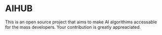 # AIHUB
This is an open source project that aims to make AI algorithims accessable for the mass developers. Your contribution is greatly appreaciated.
